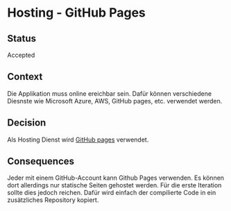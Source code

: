 # Hosting - GitHub Pages

## Status

Accepted

## Context

Die Applikation muss online ereichbar sein. Dafür können verschiedene Diesnste wie Microsoft Azure, AWS, GitHub pages, etc. verwendet werden.

## Decision

Als Hosting Dienst wird [GitHub pages](https://pages.github.com/) verwendet.

## Consequences

Jeder mit einem GitHub-Account kann Github Pages verwenden. Es können dort allerdings nur statische Seiten gehostet werden. Für die erste Iteration sollte dies jedoch reichen. Dafür wird einfach der compilierte Code in ein zusätzliches Repository kopiert.